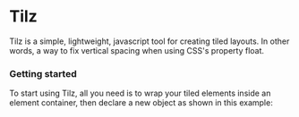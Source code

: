 # Tilz
  Tilz is a simple, lightweight, javascript tool for creating tiled layouts. In other words, a way to fix vertical spacing when using CSS's property float.
### Getting started
  To start using Tilz, all you need is to wrap your tiled elements inside an element container, then declare a new object as shown in this example:

